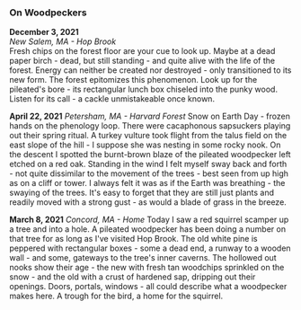 ### On Woodpeckers

**December 3, 2021**<br>
*New Salem, MA - Hop Brook*<br>
Fresh chips on the forest floor are your cue to look up.  Maybe at a dead paper birch - dead, but still standing - and quite alive with the life of the forest.  Energy can neither be created nor destroyed - only transitioned to its new form.  The forest epitomizes this phenomenon.
Look up for the pileated's bore - its rectangular lunch box chiseled into the punky wood.  Listen for its call - a cackle unmistakeable once known.

**April 22, 2021**
*Petersham, MA - Harvard Forest*
Snow on Earth Day - frozen hands on the phenology loop.  There were cacaphonous sapsuckers playing out their spring ritual.  A turkey vulture took flight from the talus field on the east slope of the hill - I suppose she was nesting in some rocky nook.  On the descent I spotted the burnt-brown blaze of the pileated woodpecker left etched on a red oak.
Standing in the wind I felt myself sway back and forth - not quite dissimilar to the movement of the trees - best seen from up high as on a cliff or tower.  I always felt it was as if the Earth was breathing - the swaying of the trees.  It's easy to forget that they are still just plants and readily moved with a strong gust - as would a blade of grass in the breeze.

**March 8, 2021**
*Concord, MA - Home*
Today I saw a red squirrel scamper up a tree and into a hole.  A pileated woodpecker has been doing a number on that tree for as long as I've visited Hop Brook.  The old white pine is peppered with rectangular boxes - some a dead end, a runway to a wooden wall - and some, gateways to the tree's inner caverns.  The hollowed out nooks show their age - the new with fresh tan woodchips sprinkled on the snow - and the old with a crust of hardened sap, dripping out their openings.  Doors, portals, windows - all could describe what a woodpecker makes here.  A trough for the bird, a home for the squirrel.
